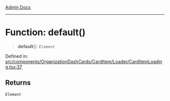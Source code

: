 [Admin Docs](/)

***

# Function: default()

> **default**(): `Element`

Defined in: [src/components/OrganizationDashCards/CardItem/Loader/CardItemLoading.tsx:37](https://github.com/PalisadoesFoundation/talawa-admin/blob/main/src/components/OrganizationDashCards/CardItem/Loader/CardItemLoading.tsx#L37)

## Returns

`Element`
